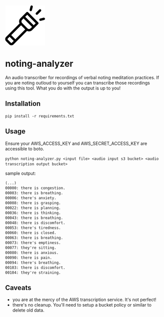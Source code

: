 ![flashlight](flashlight.png)
# noting-analyzer
An audio transcriber for recordings of verbal noting meditation practices. If you are noting outloud to yourself you can transcribe those recordings using this tool. What you do with the output is up to you!

## Installation
`pip install -r requirements.txt`

## Usage
Ensure your AWS_ACCESS_KEY and AWS_SECRET_ACCESS_KEY are accessible to boto.

`python noting-analyzer.py <input file> <audio input s3 bucket> <audio transcription output bucket>`

sample output:
```
(...)
00000: there is congestion.
00003: there is breathing.
00006: there's anxiety.
00008: there is grasping.
00022: there is planning.
00036: there is thinking.
00043: there is breathing.
00048: there is discomfort.
00053: there's tiredness.
00060: there is closed.
00063: there is breathing.
00073: there's emptiness.
00077: they're sitting.
00080: there is anxious.
00090: there is pain.
00094: there's breathing.
00103: there is discomfort.
00104: they're straining.
```

## Caveats
* you are at the mercy of the AWS transcription service. It's not perfect!
* there's no cleanup. You'll need to setup a bucket policy or similar to delete old data.